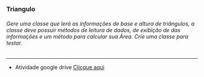 ### Triangulo

###### Gere uma classe que lerá as informações de base e altura de triângulos, a classe deve possuir métodos de leitura de dados, de exibição de das informações e um método para calcular sua Área. Crie uma classe para testar.

---

- Atividade google drive [Clicque aqui]('https://docs.google.com/document/d/1ksWOOOn_zRiECLsSzkXUM2rW_X3cpwWFbg6ZkWoJ3cI/edit#heading=h.gjdgxs')
